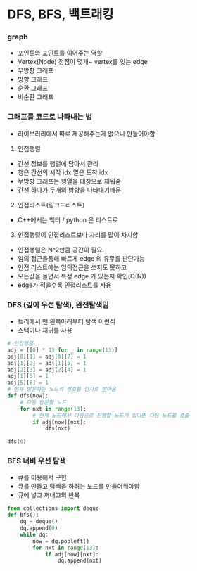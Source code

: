 # DFS, BFS, 백트래킹
### graph
- 포인트와 포인트를 이어주는 역할
- Vertex(Node) 정점이 몇개~ vertex를 잇는 edge
- 무방향 그래프
- 방향 그래프
- 순환 그래프
- 비순환 그래프

### 그래프를 코드로 나타내는 법
- 라이브러리에서 따로 제공해주는게 없으니 만들어야함
1. 인접행렬
- 간선 정보를 행렬에 담아서 관리
- 행은 간선의 시작 idx 열은 도착 idx
- 무방향 그래프는 행열을 대칭으로 채워줌
- 간선 하나가 두개의 방향을 나타내기때문
2. 인접리스트(링크드리스트)
- C++에서는 백터 / python 은 리스트로
3. 인접행렬이 인접리스트보다 자리를 많이 차지함
- 인접행렬은 N^2만큼 공간이 필요.
- 임의 접근을통해 빠르게 edge 의 유무를 판단가능  
- 인접 리스트에는 임의접근을 쓰지도 못하고
- 모든값을 돌면서 특정 edge 가 있는지 확인(O(N))
- edge가 적을수록 인접리스트를 사용

### DFS (깊이 우선 탐색), 완전탐색임
- 트리에서 맨 왼쪽아래부터 탐색 이런식
- 스택이나 재귀를 사용
```python
# 인접행렬
adj = [[0] * 13 for _ in range(13)]
adj[0][1] = adj[0][7] = 1
adj[1][2] = adj[1][5] = 1
adj[2][3] = adj[2][4] = 1
adj[1][5] = 1
adj[5][6] = 1
# 현재 방문하는 노드의 번호를 인자로 받아옴
def dfs(now):
    # 다음 방문할 노드
    for nxt in range(13):
        # 현재 노드에서 다음으로 진행할 노드가 있다면 다음 노드를 호출
        if adj[now][nxt]:
            dfs(nxt)
    
dfs(0)
```
### BFS 너비 우선 탐색
- 큐를 이용해서 구현
- 큐를 만들고 탐색을 하려는 노드를 만들어줘야함
- 큐에 넣고 꺼내고의 반복
```python
from collections import deque
def bfs():
    dq = deque()
    dq.append(0)
    while dq:
        now = dq.popleft()
        for nxt in range(13):
            if adj[now][nxt]:
                dq.append(nxt)
```